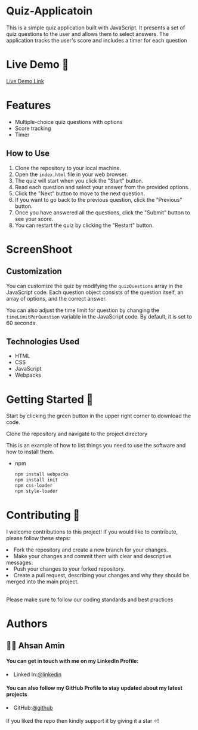 # Quiz-Applicatoin
This is a simple quiz application built with JavaScript. It presents a set of quiz questions to the user and allows them to select answers. The application tracks the user's score and includes a timer for each question
# Live Demo 🎥
<a href="https://ahsanami.github.io/Quiz-Applicatoin/">Live Demo Link</a>

# Features
- Multiple-choice quiz questions with options
- Score tracking
- Timer 

## How to Use

1. Clone the repository to your local machine.
2. Open the `index.html` file in your web browser.
3. The quiz will start when you click the "Start" button.
4. Read each question and select your answer from the provided options.
5. Click the "Next" button to move to the next question.
6. If you want to go back to the previous question, click the "Previous" button.
7. Once you have answered all the questions, click the "Submit" button to see your score.
8. You can restart the quiz by clicking the "Restart" button.

# ScreenShoot
<!-- <img src="./src/images/1.png">

<br>
<h3> Edit Task Section</h3>
<img src="./src/images/2.png">
<br>
<h3> Input Task Section</h3>
<img src="./src/images/3.png"> -->

## Customization

You can customize the quiz by modifying the `quizQuestions` array in the JavaScript code. Each question object consists of the question itself, an array of options, and the correct answer.

You can also adjust the time limit for question by changing the `timeLimitPerQuestion` variable in the JavaScript code. By default, it is set to 60 seconds.

## Technologies Used

- HTML
- CSS
- JavaScript
- Webpacks

  
# Getting Started 🚀

Start by clicking the green button in the upper right corner to download the code.

Clone the repository and navigate to the project directory


This is an example of how to list things you need to use the software and how to install them.
* npm
  ```sh
  npm install webpacks
  npm install init
  npm css-loader
  npm style-loader
  ```

   
# Contributing 🤝

I welcome contributions to this project! If you would like to contribute, please follow these steps:

 <li> Fork the repository and create a new branch for your changes. </li>
  <li> Make your changes and commit them with clear and descriptive messages.  </li>
  <li>Push your changes to your forked repository.   </li>
  <li>Create a pull request, describing your changes and why they should be merged into the main project.  </li>
  <br>

Please make sure to follow our coding standards and best practices

# Authors 
<h2>🧑🏻 Ahsan Amin </h2>
            <h4>You can get in touch with me on my LinkedIn Profile:</h4>
            <li >
				<label>Linked In:<label><a href="https://www.linkedin.com/in/ahsan-amin-/">@linkedin</a>
			</li>
            <h4>You can also follow my GitHub Profile to stay updated about my latest projects</h4>
			<li >
				<label>GitHub:<label><a href="https://github.com/ahsanami">@github</a>
			</li>
		<br>
 If you liked the repo then kindly support it by giving it a star ⭐!
